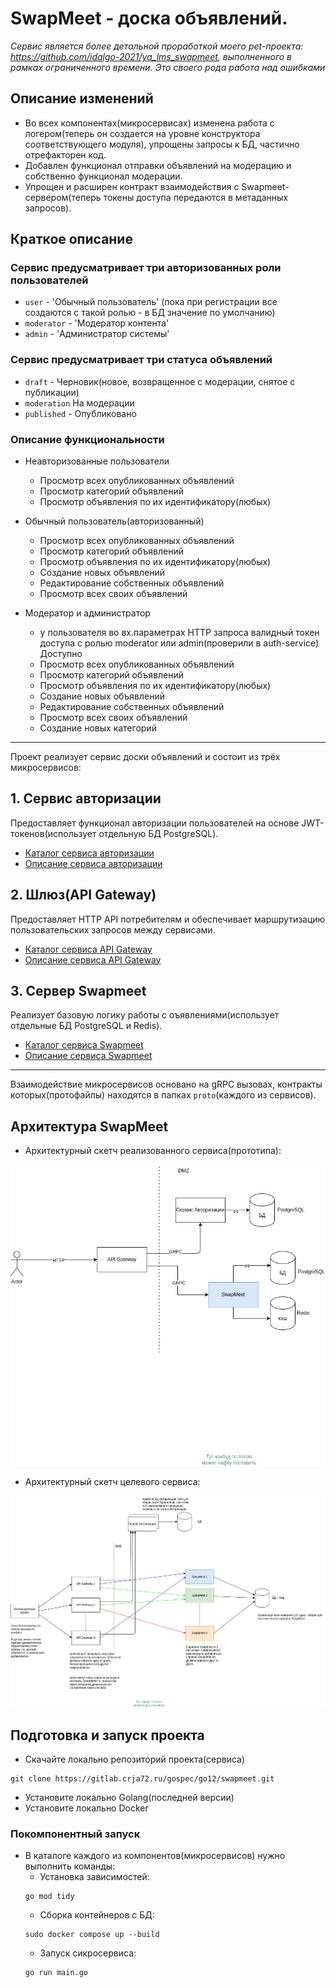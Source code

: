# SwapMeet - доска объявлений.

*Сервис является более детальной проработкой моего pet-проекта: https://github.com/idalgo-2021/ya_lms_swapmeet, выполненного в рамках ограниченного времени. Это своего рода работа над ошибками*

## Описание изменений

* Во всех компонентах(микросервисах) изменена работа с логером(теперь он создается на уровне конструктора соответствующего модуля), упрощены запросы к БД, частично отрефакторен код.
* Добавлен функционал отправки объявлений на модерацию и собственно функционал модерации.
* Упрощен и расширен контракт взаимодействия с Swapmeet-сервером(теперь токены доступа передаются в метаданных запросов).


## Краткое описание

### Сервис предусматривает три авторизованных роли пользователей
*    `user` - 'Обычный пользователь' (пока при регистрации все создаются с такой ролью - в БД значение по умолчанию)
*    `moderator` - 'Модератор контента'
*    `admin` - 'Администратор системы'

### Сервис предусматривает три статуса объявлений
* `draft` - Черновик(новое, возвращенное с модерации, снятое с публикации)
* `moderation` На модерации
* `published` - Опубликовано

### Описание функциональности
* Неавторизованные пользователи
    - Просмотр всех опубликованных объявлений
    - Просмотр категорий объявлений
    - Просмотр объявления по их идентификатору(любых)

* Обычный пользователь(авторизованный)
    - Просмотр всех опубликованных объявлений
    - Просмотр категорий объявлений
    - Просмотр объявления по их идентификатору(любых)
    - Создание новых объявлений
    - Редактирование собственных объявлений
    - Просмотр всех своих объявлений

* Модератор и администратор
     * у пользователя во вх.параметрах HTTP запроса валидный токен доступа с ролью moderator или admin(проверили в auth-service)
Доступно
    - Просмотр всех опубликованных объявлений
    - Просмотр категорий объявлений
    - Просмотр объявления по их идентификатору(любых)
    - Создание новых объявлений
    - Редактирование собственных объявлений
    - Просмотр всех своих объявлений
    - Создание новых категорий

---

Проект реализует сервис доски объявлений и состоит из трёх микросервисов: 

## 1.  Сервис авторизации 

Предоставляет функционал авторизации пользователей на основе JWT-токенов(использует отдельную БД PostgreSQL). 

* [Каталог сервиса авторизации](auth_service)
* [Описание сервиса авторизации](auth_service/Readme.md)


## 2. Шлюз(API Gateway) 

Предоставляет HTTP API потребителям и обеспечивает маршрутизацию пользовательских запросов между сервисами.

* [Каталог сервиса API Gateway](api_gateway)
* [Описание сервиса API Gateway](api_gateway/Readme.md)


## 3. Сервер Swapmeet

Реализует базовую логику работы с оъявлениями(использует отдельные БД PostgreSQL и Redis).

* [Каталог сервиса Swapmeet](app_server)
* [Описание сервиса Swapmeet](app_server/Readme.md)

---


Взаимодействие микросервисов основано на gRPC вызовах, контракты которых(протофайлы) находятся в папках `proto`(каждого из сервисов). 

## Архитектура SwapMeet


* Архитектурный скетч реализованного сервиса(прототипа):

![Архитектура прототипа](docs/Scetch_MvpArch.jpg)



* Архитектурный скетч целевого сервиса:

![Целевая архитектура](docs/Scetch_PurposeArch.jpg)


## Подготовка и запуск проекта
* Скачайте локально репозиторий проекта(сервиса)
```
git clone https://gitlab.crja72.ru/gospec/go12/swapmeet.git
```

* Установите локально Golang(последней версии)
* Установите локально Docker

### Покомпонентный запуск
* В каталоге каждого из компонентов(микросервисов) нужно выполнить команды:
    * Установка зависимостей: 
    ```
    go mod tidy
    ``` 
    * Сборка контейнеров с БД: 
    ```
    sudo docker compose up --build
    ```
    * Запуск сикросервиса: 
    ```
    go run main.go
    ```